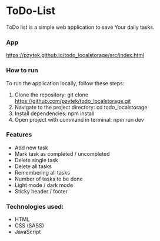 # ToDo-List

ToDo list is a simple web application to save Your daily tasks.

### App

https://pzytek.github.io/todo_localstorage/src/index.html

### How to run

To run the application locally, follow these steps:

1. Clone the repository: git clone https://github.com/pzytek/todo_localstorage.git
2. Navigate to the project directory: cd todo_localstorage
3. Install dependencies: npm install
4. Open project with command in terminal: npm run dev

### Features

- Add new task
- Mark task as completed / uncompleted
- Delete single task
- Delete all tasks
- Remembering all tasks
- Number of tasks to be done
- Light mode / dark mode
- Sticky header / footer

### Technologies used:

- HTML
- CSS (SASS)
- JavaScript
